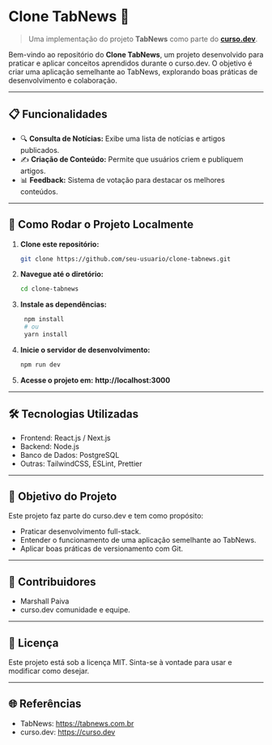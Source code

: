 # Clone TabNews 📰

> Uma implementação do projeto **TabNews** como parte do **[curso.dev](https://curso.dev)**.

Bem-vindo ao repositório do **Clone TabNews**, um projeto desenvolvido para praticar e aplicar conceitos aprendidos durante o curso.dev. O objetivo é criar uma aplicação semelhante ao TabNews, explorando boas práticas de desenvolvimento e colaboração.

---

## 📋 Funcionalidades

- 🔍 **Consulta de Notícias:** Exibe uma lista de notícias e artigos publicados.
- ✍️ **Criação de Conteúdo:** Permite que usuários criem e publiquem artigos.
- 📊 **Feedback:** Sistema de votação para destacar os melhores conteúdos.

---

## 🚀 Como Rodar o Projeto Localmente

1. **Clone este repositório:**
   ```bash
   git clone https://github.com/seu-usuario/clone-tabnews.git

2. **Navegue até o diretório:**
   ```bash
   cd clone-tabnews

3. **Instale as dependências:**
   ```bash
    npm install
    # ou
    yarn install

4. **Inicie o servidor de desenvolvimento:**
    ```bash
    npm run dev

5. **Acesse o projeto em:** **http://localhost:3000**

---

## 🛠️ Tecnologias Utilizadas
- Frontend: React.js / Next.js
- Backend: Node.js
- Banco de Dados: PostgreSQL
- Outras: TailwindCSS, ESLint, Prettier

---

## 🌟 Objetivo do Projeto
Este projeto faz parte do curso.dev e tem como propósito:
- Praticar desenvolvimento full-stack.
- Entender o funcionamento de uma aplicação semelhante ao TabNews.
- Aplicar boas práticas de versionamento com Git.

---

## 👥 Contribuidores
- Marshall Paiva
- curso.dev comunidade e equipe.

---

## 📝 Licença
Este projeto está sob a licença MIT. Sinta-se à vontade para usar e modificar como desejar.

---

## 🌐 Referências
- TabNews: https://tabnews.com.br
- curso.dev: https://curso.dev
